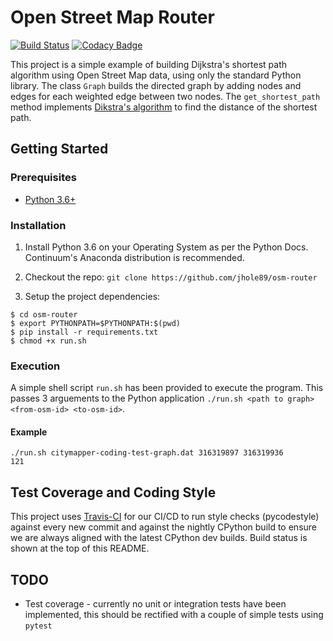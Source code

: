 # Open Street Map Router
[![Build Status](https://travis-ci.org/jhole89/osm-router.svg?branch=master)](https://travis-ci.org/jhole89/osm-router)
[![Codacy Badge](https://api.codacy.com/project/badge/Grade/e2f1b820fcaf4d27937677fb28a8ab60)](https://www.codacy.com/app/jhole89/osm-router?utm_source=github.com&amp;utm_medium=referral&amp;utm_content=jhole89/osm-router&amp;utm_campaign=Badge_Grade)

This project is a simple example of building Dijkstra's shortest path algorithm using Open Street Map data, using only the standard Python library. The class `Graph` builds the directed graph by adding nodes and edges for each weighted edge between two nodes. The `get_shortest_path` method implements [Dikstra's algorithm](https://en.wikipedia.org/wiki/Dijkstra%27s_algorithm) to find the distance of the shortest path.

## Getting Started

### Prerequisites

* [Python 3.6+](https://www.python.org/downloads/)

### Installation

1. Install Python 3.6 on your Operating System as per the Python Docs.
Continuum's Anaconda distribution is recommended.

2. Checkout the repo:
`git clone https://github.com/jhole89/osm-router`

3. Setup the project dependencies:
```
$ cd osm-router
$ export PYTHONPATH=$PYTHONPATH:$(pwd)
$ pip install -r requirements.txt
$ chmod +x run.sh
```

### Execution

A simple shell script `run.sh` has been provided to execute the program. This passes 3 arguements to the Python application
`./run.sh <path to graph> <from-osm-id> <to-osm-id>`.

#### Example
```
./run.sh citymapper-coding-test-graph.dat 316319897 316319936
121
```

## Test Coverage and Coding Style

This project uses [Travis-CI](https://travis-ci.org/jhole89/osm-router) for our CI/CD
to run style checks (pycodestyle) against every new commit and against the nightly 
CPython build to ensure we are always aligned with the latest CPython dev builds.
Build status is shown at the top of this README.

## TODO
* Test coverage - currently no unit or integration tests have been implemented, this should be rectified with a couple of simple tests using `pytest`
